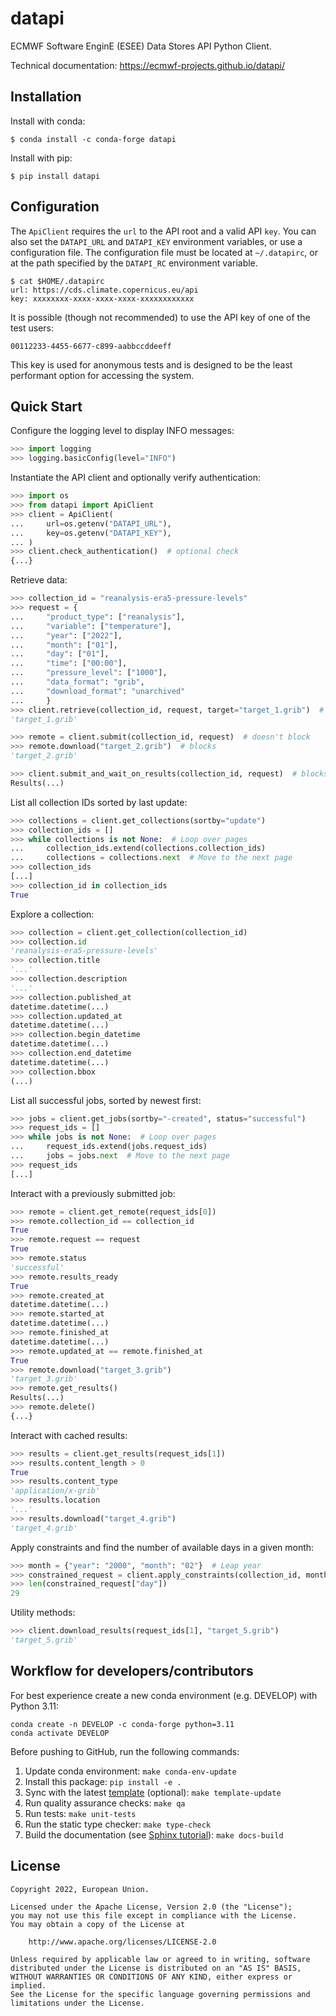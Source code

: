 # datapi

ECMWF Software EnginE (ESEE) Data Stores API Python Client.

Technical documentation: https://ecmwf-projects.github.io/datapi/

## Installation

Install with conda:

```
$ conda install -c conda-forge datapi
```

Install with pip:

```
$ pip install datapi
```

## Configuration

The `ApiClient` requires the `url` to the API root and a valid API `key`. You can also set the `DATAPI_URL` and `DATAPI_KEY` environment variables, or use a configuration file.
The configuration file must be located at `~/.datapirc`, or at the path specified by the `DATAPI_RC` environment variable.

```
$ cat $HOME/.datapirc
url: https://cds.climate.copernicus.eu/api
key: xxxxxxxx-xxxx-xxxx-xxxx-xxxxxxxxxxxx
```

It is possible (though not recommended) to use the API key of one of the test users:

```
00112233-4455-6677-c899-aabbccddeeff
```

This key is used for anonymous tests and is designed to be the least performant option for accessing the system.

## Quick Start

Configure the logging level to display INFO messages:

```python
>>> import logging
>>> logging.basicConfig(level="INFO")

```

Instantiate the API client and optionally verify authentication:

```python
>>> import os
>>> from datapi import ApiClient
>>> client = ApiClient(
...     url=os.getenv("DATAPI_URL"),
...     key=os.getenv("DATAPI_KEY"),
... )
>>> client.check_authentication()  # optional check
{...}

```

Retrieve data:

```python
>>> collection_id = "reanalysis-era5-pressure-levels"
>>> request = {
...     "product_type": ["reanalysis"],
...     "variable": ["temperature"],
...     "year": ["2022"],
...     "month": ["01"],
...     "day": ["01"],
...     "time": ["00:00"],
...     "pressure_level": ["1000"],
...     "data_format": "grib",
...     "download_format": "unarchived"
...     }
>>> client.retrieve(collection_id, request, target="target_1.grib")  # blocks
'target_1.grib'

>>> remote = client.submit(collection_id, request)  # doesn't block
>>> remote.download("target_2.grib")  # blocks
'target_2.grib'

>>> client.submit_and_wait_on_results(collection_id, request)  # blocks
Results(...)

```

List all collection IDs sorted by last update:

```python
>>> collections = client.get_collections(sortby="update")
>>> collection_ids = []
>>> while collections is not None:  # Loop over pages
...     collection_ids.extend(collections.collection_ids)
...     collections = collections.next  # Move to the next page
>>> collection_ids
[...]
>>> collection_id in collection_ids
True

```

Explore a collection:

```python
>>> collection = client.get_collection(collection_id)
>>> collection.id
'reanalysis-era5-pressure-levels'
>>> collection.title
'...'
>>> collection.description
'...'
>>> collection.published_at
datetime.datetime(...)
>>> collection.updated_at
datetime.datetime(...)
>>> collection.begin_datetime
datetime.datetime(...)
>>> collection.end_datetime
datetime.datetime(...)
>>> collection.bbox
(...)

```

List all successful jobs, sorted by newest first:

```python
>>> jobs = client.get_jobs(sortby="-created", status="successful")
>>> request_ids = []
>>> while jobs is not None:  # Loop over pages
...     request_ids.extend(jobs.request_ids)
...     jobs = jobs.next  # Move to the next page
>>> request_ids
[...]

```

Interact with a previously submitted job:

```python
>>> remote = client.get_remote(request_ids[0])
>>> remote.collection_id == collection_id
True
>>> remote.request == request
True
>>> remote.status
'successful'
>>> remote.results_ready
True
>>> remote.created_at
datetime.datetime(...)
>>> remote.started_at
datetime.datetime(...)
>>> remote.finished_at
datetime.datetime(...)
>>> remote.updated_at == remote.finished_at
True
>>> remote.download("target_3.grib")
'target_3.grib'
>>> remote.get_results()
Results(...)
>>> remote.delete()
{...}

```

Interact with cached results:

```python
>>> results = client.get_results(request_ids[1])
>>> results.content_length > 0
True
>>> results.content_type
'application/x-grib'
>>> results.location
'...'
>>> results.download("target_4.grib")
'target_4.grib'

```

Apply constraints and find the number of available days in a given month:

```python
>>> month = {"year": "2000", "month": "02"}  # Leap year
>>> constrained_request = client.apply_constraints(collection_id, month)
>>> len(constrained_request["day"])
29

```

Utility methods:

```python
>>> client.download_results(request_ids[1], "target_5.grib")
'target_5.grib'

```

## Workflow for developers/contributors

For best experience create a new conda environment (e.g. DEVELOP) with Python 3.11:

```
conda create -n DEVELOP -c conda-forge python=3.11
conda activate DEVELOP
```

Before pushing to GitHub, run the following commands:

1. Update conda environment: `make conda-env-update`
1. Install this package: `pip install -e .`
1. Sync with the latest [template](https://github.com/ecmwf-projects/cookiecutter-conda-package) (optional): `make template-update`
1. Run quality assurance checks: `make qa`
1. Run tests: `make unit-tests`
1. Run the static type checker: `make type-check`
1. Build the documentation (see [Sphinx tutorial](https://www.sphinx-doc.org/en/master/tutorial/)): `make docs-build`

## License

```
Copyright 2022, European Union.

Licensed under the Apache License, Version 2.0 (the "License");
you may not use this file except in compliance with the License.
You may obtain a copy of the License at

    http://www.apache.org/licenses/LICENSE-2.0

Unless required by applicable law or agreed to in writing, software
distributed under the License is distributed on an "AS IS" BASIS,
WITHOUT WARRANTIES OR CONDITIONS OF ANY KIND, either express or implied.
See the License for the specific language governing permissions and
limitations under the License.
```

